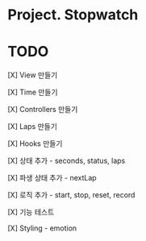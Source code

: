 # Project. Stopwatch

# TODO
[X] View 만들기

[X] Time 만들기

[X] Controllers 만들기

[X] Laps 만들기

[X] Hooks 만들기

[X] 상태 추가 - seconds, status, laps

[X] 파생 상태 추가 - nextLap

[X] 로직 추가 - start, stop, reset, record

[X] 기능 테스트

[X] Styling - emotion
